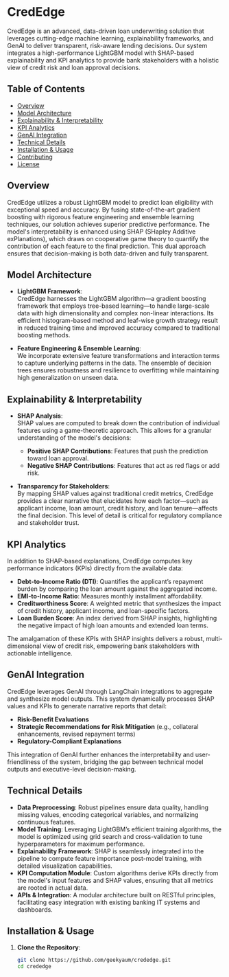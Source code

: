 # CredEdge

CredEdge is an advanced, data-driven loan underwriting solution that leverages cutting-edge machine learning, explainability frameworks, and GenAI to deliver transparent, risk-aware lending decisions. Our system integrates a high-performance LightGBM model with SHAP-based explainability and KPI analytics to provide bank stakeholders with a holistic view of credit risk and loan approval decisions.

## Table of Contents
- [Overview](#overview)
- [Model Architecture](#model-architecture)
- [Explainability & Interpretability](#explainability--interpretability)
- [KPI Analytics](#kpi-analytics)
- [GenAI Integration](#genai-integration)
- [Technical Details](#technical-details)
- [Installation & Usage](#installation--usage)
- [Contributing](#contributing)
- [License](#license)

## Overview
CredEdge utilizes a robust LightGBM model to predict loan eligibility with exceptional speed and accuracy. By fusing state-of-the-art gradient boosting with rigorous feature engineering and ensemble learning techniques, our solution achieves superior predictive performance. The model's interpretability is enhanced using SHAP (SHapley Additive exPlanations), which draws on cooperative game theory to quantify the contribution of each feature to the final prediction. This dual approach ensures that decision-making is both data-driven and fully transparent.

## Model Architecture
- **LightGBM Framework**:  
  CredEdge harnesses the LightGBM algorithm—a gradient boosting framework that employs tree-based learning—to handle large-scale data with high dimensionality and complex non-linear interactions. Its efficient histogram-based method and leaf-wise growth strategy result in reduced training time and improved accuracy compared to traditional boosting methods.
  
- **Feature Engineering & Ensemble Learning**:  
  We incorporate extensive feature transformations and interaction terms to capture underlying patterns in the data. The ensemble of decision trees ensures robustness and resilience to overfitting while maintaining high generalization on unseen data.

## Explainability & Interpretability
- **SHAP Analysis**:  
  SHAP values are computed to break down the contribution of individual features using a game-theoretic approach. This allows for a granular understanding of the model's decisions:
  - **Positive SHAP Contributions**: Features that push the prediction toward loan approval.
  - **Negative SHAP Contributions**: Features that act as red flags or add risk.
  
- **Transparency for Stakeholders**:  
  By mapping SHAP values against traditional credit metrics, CredEdge provides a clear narrative that elucidates how each factor—such as applicant income, loan amount, credit history, and loan tenure—affects the final decision. This level of detail is critical for regulatory compliance and stakeholder trust.

## KPI Analytics
In addition to SHAP-based explanations, CredEdge computes key performance indicators (KPIs) directly from the available data:
- **Debt-to-Income Ratio (DTI)**: Quantifies the applicant’s repayment burden by comparing the loan amount against the aggregated income.
- **EMI-to-Income Ratio**: Measures monthly installment affordability.
- **Creditworthiness Score**: A weighted metric that synthesizes the impact of credit history, applicant income, and loan-specific factors.
- **Loan Burden Score**: An index derived from SHAP insights, highlighting the negative impact of high loan amounts and extended loan terms.

The amalgamation of these KPIs with SHAP insights delivers a robust, multi-dimensional view of credit risk, empowering bank stakeholders with actionable intelligence.

## GenAI Integration
CredEdge leverages GenAI through LangChain integrations to aggregate and synthesize model outputs. This system dynamically processes SHAP values and KPIs to generate narrative reports that detail:
- **Risk-Benefit Evaluations**
- **Strategic Recommendations for Risk Mitigation** (e.g., collateral enhancements, revised repayment terms)
- **Regulatory-Compliant Explanations**

This integration of GenAI further enhances the interpretability and user-friendliness of the system, bridging the gap between technical model outputs and executive-level decision-making.

## Technical Details
- **Data Preprocessing**: Robust pipelines ensure data quality, handling missing values, encoding categorical variables, and normalizing continuous features.
- **Model Training**: Leveraging LightGBM’s efficient training algorithms, the model is optimized using grid search and cross-validation to tune hyperparameters for maximum performance.
- **Explainability Framework**: SHAP is seamlessly integrated into the pipeline to compute feature importance post-model training, with detailed visualization capabilities.
- **KPI Computation Module**: Custom algorithms derive KPIs directly from the model's input features and SHAP values, ensuring that all metrics are rooted in actual data.
- **APIs & Integration**: A modular architecture built on RESTful principles, facilitating easy integration with existing banking IT systems and dashboards.

## Installation & Usage
1. **Clone the Repository**:
   ```bash
   git clone https://github.com/geekyaum/crededge.git
   cd crededge
